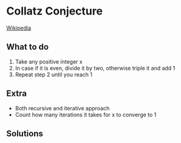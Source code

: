 # Collatz Conjecture

[Wikipedia](https://en.wikipedia.org/wiki/Collatz_conjecture)

## What to do
1. Take any positive integer x
1. In case if it is even, divide it by two, otherwise triple it and add 1
1. Repeat step 2 until you reach 1

## Extra
* Both recursive and iterative approach
* Count how many iterations it takes for x to converge to 1

## Solutions

